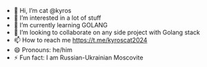 - 👋 Hi, I’m  cat @kyros
- 👀 I’m interested in a lot of stuff
- 🌱 I’m currently learning GOLANG
- 💞️ I’m looking to collaborate on any side project with Golang stack
- 📫 How to reach me https://t.me/kyroscat2024
- 😄 Pronouns: he/him
- ⚡ Fun fact: I am Russian-Ukrainian Moscovite

<!---
catkyros/catkyros is a ✨ special ✨ repository because its `README.md` (this file) appears on your GitHub profile.
You can click the Preview link to take a look at your changes.
--->
